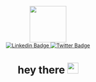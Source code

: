 

<div id="header" align="center">
<img src="https://media2.giphy.com/media/Tgw604MyLJnDtbi4t0/giphy.gif?cid=ecf05e47pc4czjyrn6odki5d0kl29to0ncv944xwud7q9y5i&rid=giphy.gif&ct=s" width="100" />

</div>

<div id="badges" align="center">
<a href="https://www.linkedin.com/login">
  <img src="https://img.shields.io/badge/linkedin-%230077B5.svg?style=for-the-badge&logo=linkedin&logoColor=white" alt="Linkedin Badge">
  </a>
  
  <a href="https://twitter.com/i/flow/login?input_flow_data=%7B%22requested_variant%22%3A%22eyJsYW5nIjoiZW4ifQ%3D%3D%22%7D">
    <img src="https://img.shields.io/badge/Twitter-%231DA1F2.svg?style=for-the-badge&logo=Twitter&logoColor=white" alt="Twitter Badge">
  </a>
</div>
<div alig="center">
<img src="https://komarev.com/ghpvc/?username=kashish2101&style=flat-square&color=blue" alt=""  />
  </div>
<h1 align="center">
  hey there
  <img src="https://media.giphy.com/media/hvRJCLFzcasrR4ia7z/giphy.gif" width="30px"/>
</h1>

